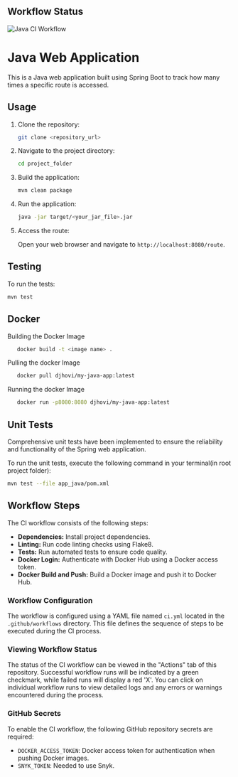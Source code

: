 ## Workflow Status

![Java CI Workflow](https://github.com/starkda/S24-core-course-labs/actions/workflows/java_ci.yml/badge.svg?event=push)

# Java Web Application

This is a Java web application built using Spring Boot to track how many times a specific route is accessed.

## Usage

1. Clone the repository:

    ```bash
    git clone <repository_url>
    ```

2. Navigate to the project directory:

    ```bash
    cd project_folder
    ```

3. Build the application:

    ```bash
    mvn clean package
    ```

4. Run the application:

    ```bash
    java -jar target/<your_jar_file>.jar
    ```

5. Access the route:

   Open your web browser and navigate to `http://localhost:8080/route`.

## Testing

To run the tests:

```bash
mvn test
```

## Docker

Building the Docker Image

 ```bash
    docker build -t <image name> .
```

Pulling the docker Image

 ```bash
    docker pull djhovi/my-java-app:latest

```

Running the docker Image

 ```bash
    docker run -p8080:8080 djhovi/my-java-app:latest

```

## Unit Tests

Comprehensive unit tests have been implemented to ensure the reliability and functionality of the Spring web
application.

To run the unit tests, execute the following command in your terminal(in root project folder):

```bash
mvn test --file app_java/pom.xml
```

## Workflow Steps

The CI workflow consists of the following steps:

- **Dependencies:** Install project dependencies.
- **Linting:** Run code linting checks using Flake8.
- **Tests:** Run automated tests to ensure code quality.
- **Docker Login:** Authenticate with Docker Hub using a Docker access token.
- **Docker Build and Push:** Build a Docker image and push it to Docker Hub.

### Workflow Configuration

The workflow is configured using a YAML file named `ci.yml` located in the `.github/workflows` directory. This file
defines the sequence of steps to be executed during the CI process.

### Viewing Workflow Status

The status of the CI workflow can be viewed in the "Actions" tab of this repository. Successful workflow runs will be
indicated by a green checkmark, while failed runs will display a red 'X'. You can click on individual workflow runs to
view detailed logs and any errors or warnings encountered during the process.

### GitHub Secrets

To enable the CI workflow, the following GitHub repository secrets are required:

- `DOCKER_ACCESS_TOKEN`: Docker access token for authentication when pushing Docker images.
- `SNYK_TOKEN`: Needed to use Snyk.